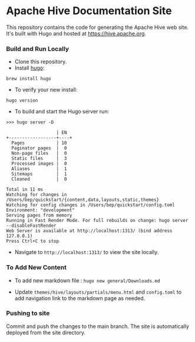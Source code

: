 <!---
  Licensed to the Apache Software Foundation (ASF) under one
  or more contributor license agreements.  See the NOTICE file
  distributed with this work for additional information
  regarding copyright ownership.  The ASF licenses this file
  to you under the Apache License, Version 2.0 (the
  "License"); you may not use this file except in compliance
  with the License.  You may obtain a copy of the License at

  http://www.apache.org/licenses/LICENSE-2.0

  Unless required by applicable law or agreed to in writing,
  software distributed under the License is distributed on an
  "AS IS" BASIS, WITHOUT WARRANTIES OR CONDITIONS OF ANY
  KIND, either express or implied.  See the License for the
  specific language governing permissions and limitations
  under the License. -->
# Apache Hive Documentation Site

This repository contains the code for generating the Apache Hive web site.
It's built with Hugo and hosted at https://hive.apache.org.

### Build and Run Locally

* Clone this repository.
* Install [hugo]:

 ```brew install hugo```

* To verify your new install:

```hugo version```

* To build and start the Hugo server run:
```
>>> hugo server -D

                   | EN
+------------------+----+
  Pages            | 10
  Paginator pages  |  0
  Non-page files   |  0
  Static files     |  3
  Processed images |  0
  Aliases          |  1
  Sitemaps         |  1
  Cleaned          |  0

Total in 11 ms
Watching for changes in /Users/bep/quickstart/{content,data,layouts,static,themes}
Watching for config changes in /Users/bep/quickstart/config.toml
Environment: "development"
Serving pages from memory
Running in Fast Render Mode. For full rebuilds on change: hugo server --disableFastRender
Web Server is available at http://localhost:1313/ (bind address 127.0.0.1)
Press Ctrl+C to stop
```
* Navigate to `http://localhost:1313/` to view the site locally.


### To Add New Content 

* To add new markdown file : 
`hugo new general/Downloads.md`

* Update `themes/hive/layouts/partials/menu.html` and `config.toml` to add navigation link to the markdown page as needed.

### Pushing to site
Commit and push the changes to the main branch. The site is automatically deployed from the site directory.


[hugo]: https://gohugo.io/getting-started/quick-start/
